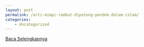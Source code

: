 ```yaml
---
layout: post
permalink: /arti-mimpi-rambut-dipotong-pendek-dalam-islam/
categories:
    - Uncategorized
---
```


[Baca Selengkapnya](/03)